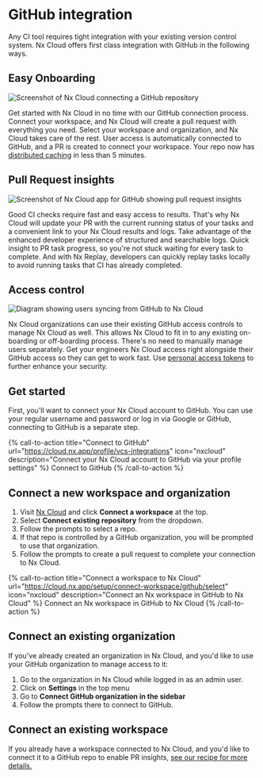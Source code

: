 # GitHub integration

Any CI tool requires tight integration with your existing version control system. Nx Cloud offers first class integration with GitHub in the following ways.

## Easy Onboarding

![Screenshot of Nx Cloud connecting a GitHub repository](/nx-cloud/features/github-onboarding.avif)

Get started with Nx Cloud in no time with our GitHub connection process. Connect your workspace, and Nx Cloud will create a pull request with everything you need. Select your workspace and organization, and Nx Cloud takes care of the rest. User access is automatically connected to GitHub, and a PR is created to connect your workspace. Your repo now has [distributed caching](/ci/features/remote-cache) in less than 5 minutes.

## Pull Request insights

![Screenshot of Nx Cloud app for GitHub showing pull request insights](/nx-cloud/features/github-pr-bot.avif)

Good CI checks require fast and easy access to results. That's why Nx Cloud will update your PR with the current running status of your tasks and a convenient link to your Nx Cloud results and logs. Take advantage of the enhanced developer experience of structured and searchable logs. Quick insight to PR task progress, so you're not stuck waiting for every task to complete. And with Nx Replay, developers can quickly replay tasks locally to avoid running tasks that CI has already completed.

## Access control

![Diagram showing users syncing from GitHub to Nx Cloud](/nx-cloud/features/github-user-management.avif)

Nx Cloud organizations can use their existing GitHub access controls to manage Nx Cloud as well. This allows Nx Cloud to fit in to any existing on-boarding or off-boarding process. There's no need to manually manage users separately. Get your engineers Nx Cloud access right alongside their GitHub access so they can get to work fast. Use [personal access tokens](/ci/recipes/security/personal-access-tokens) to further enhance your security.

## Get started

First, you'll want to connect your Nx Cloud account to GitHub. You can use your regular username and password or log in via Google or GitHub, connecting to GitHub is a separate step.

{% call-to-action title="Connect to GitHub" url="https://cloud.nx.app/profile/vcs-integrations" icon="nxcloud" description="Connect your Nx Cloud account to GitHub via your profile settings" %}
Connect to GitHub
{% /call-to-action %}

## Connect a new workspace and organization

1. Visit [Nx Cloud](https://cloud.nx.app) and click **Connect a workspace** at the top.
2. Select **Connect existing repository** from the dropdown.
3. Follow the prompts to select a repo.
4. If that repo is controlled by a GitHub organization, you will be prompted to use that organization.
5. Follow the prompts to create a pull request to complete your connection to Nx Cloud.

{% call-to-action title="Connect a workspace to Nx Cloud" url="https://cloud.nx.app/setup/connect-workspace/github/select" icon="nxcloud" description="Connect an Nx workspace in GitHub to Nx Cloud" %}
Connect an Nx workspace in GitHub to Nx Cloud
{% /call-to-action %}

## Connect an existing organization

If you've already created an organization in Nx Cloud, and you'd like to use your GitHub organization to manage access to it:

1. Go to the organization in Nx Cloud while logged in as an admin user.
2. Click on **Settings** in the top menu
3. Go to **Connect GitHub organization in the sidebar**
4. Follow the prompts there to connect to GitHub.

## Connect an existing workspace

If you already have a workspace connected to Nx Cloud, and you'd like to connect it to a GitHub repo to enable PR insights, [see our recipe for more details.](/ci/recipes/source-control-integration/github)
